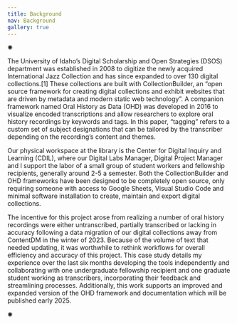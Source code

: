 ```yaml
---
title: Background
nav: Background
gallery: true
---
```


<div class="symbol-container">
    <p class="symbol">&#10042;</p>
</div>

The University of Idaho’s Digital Scholarship and Open Strategies (DSOS) department was established in 2008 to digitize the newly acquired International Jazz Collection and has since expanded to over 130 digital collections.[1] These collections are built with CollectionBuilder, an “open source framework for creating digital collections and exhibit websites that are driven by metadata and modern static web technology”. A companion framework named Oral History as Data (OHD) was developed in 2016 to visualize encoded transcriptions and allow researchers to explore oral history recordings by keywords and tags. In this paper, “tagging” refers to a custom set of subject designations that can be tailored by the transcriber depending on the recording’s content and themes. 

Our physical workspace at the library is the Center for Digital Inquiry and Learning (CDIL), where our Digital Labs Manager, Digital Project Manager and I support the labor of a small group of student workers and fellowship recipients, generally around 2-5 a semester. Both the CollectionBuilder and OHD frameworks have been designed to be completely open source, only requiring someone with access to Google Sheets, Visual Studio Code and minimal software installation to create, maintain and export digital collections. 

The incentive for this project arose from realizing a number of oral history recordings were either untranscribed, partially transcribed or lacking in accuracy following a data migration of our digital collections away from ContentDM in the winter of 2023. Because of the volume of text that needed updating, it was worthwhile to rethink workflows for overall efficiency and accuracy of this project. This case study details my experience over the last six months developing the tools independently and collaborating with one undergraduate fellowship recipient and one graduate student working as transcribers, incorporating their feedback and streamlining processes. Additionally, this work supports an improved and expanded version of the OHD framework and documentation which will be published early 2025. 

<div class="symbol-container">
    <p class="symbol">&#10042;</p>
</div>
